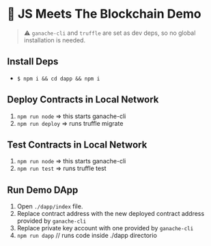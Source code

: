 # 🤝 JS Meets The Blockchain Demo

> ⚠️ `ganache-cli` and `truffle` are set as dev deps, so no global installation is needed.

## Install Deps

- `$ npm i && cd dapp && npm i`

## Deploy Contracts in Local Network

1. `npm run node` => this starts ganache-cli
2. `npm run deploy` => runs truffle migrate

## Test Contracts in Local Network

1. `npm run node` => this starts ganache-cli
2. `npm run test` => runs truffle test

## Run Demo DApp

1. Open `./dapp/index` file.
2. Replace contract address with the new deployed contract address provided by `ganache-cli`
3. Replace private key account with one provided by `ganache-cli`
1. `npm run dapp` // runs code inside ./dapp directorio